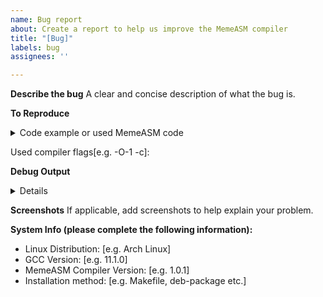 ```yaml
---
name: Bug report
about: Create a report to help us improve the MemeASM compiler
title: "[Bug]"
labels: bug
assignees: ''

---
```


**Describe the bug**
A clear and concise description of what the bug is.

**To Reproduce**
<details>
<summary>Code example or used MemeASM code</summary>
<pre>

</pre></details>

Used compiler flags[e.g. -O-1 -c]:

**Debug Output**
<!-- Please paste the debug output here (use the -d option when compiling) -->
<details>
<pre>

</pre></details>


**Screenshots**
If applicable, add screenshots to help explain your problem.

**System Info (please complete the following information):**
 - Linux Distribution: [e.g. Arch Linux]
 - GCC Version: [e.g. 11.1.0]
 - MemeASM Compiler Version: [e.g. 1.0.1]
 - Installation method: [e.g. Makefile, deb-package etc.]
